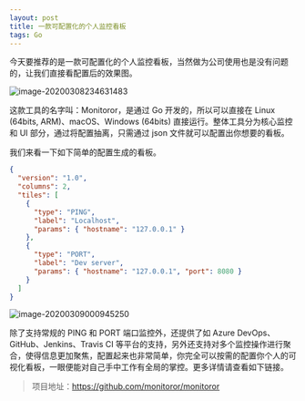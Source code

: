 ```yaml
---
layout: post
title: 一款可配置化的个人监控看板
tags: Go
---
```


今天要推荐的是一款可配置化的个人监控看板，当然做为公司使用也是没有问题的，让我们直接看配置后的效果图。

![image-20200308234631483](https://raw.githubusercontent.com/ZhuPeng/pic/master/images/compress_image-20200308234631483.png)

这款工具的名字叫：Monitoror，是通过 Go 开发的，所以可以直接在 Linux (64bits, ARM)、macOS、Windows (64bits) 直接运行。整体工具分为核心监控和 UI 部分，通过将配置抽离，只需通过 json 文件就可以配置出你想要的看板。

我们来看一下如下简单的配置生成的看板。

```json
{
  "version": "1.0",
  "columns": 2,
  "tiles": [
    {
      "type": "PING",
      "label": "Localhost",
      "params": { "hostname": "127.0.0.1" }
    },
    {
      "type": "PORT",
      "label": "Dev server",
      "params": { "hostname": "127.0.0.1", "port": 8080 }
    }
  ]
}
```

![image-20200309000945250](https://raw.githubusercontent.com/ZhuPeng/pic/master/images/compress_image-20200309000945250.png)

除了支持常规的 PING 和 PORT 端口监控外，还提供了如 Azure DevOps、GitHub、Jenkins、Travis CI 等平台的支持，另外还支持对多个监控操作进行聚合，使得信息更加聚焦，配置起来也非常简单，你完全可以按需的配置你个人的可视化看板，一眼便能对自己手中工作有全局的掌控。更多详情请查看如下链接。

> 项目地址：https://github.com/monitoror/monitoror

